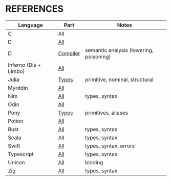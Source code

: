 # REFERENCES

Language|Part|Notes
---|---|---
C|All|
D|[All](https://dlang.org/spec/spec.html)|
D|[Compiler](https://dconf.org/2016/talks/bright.pdf)|semantic analysis (lowering, poisoning)
Inferno (Dis + Limbo)|[All](http://www.vitanuova.com/inferno/index.html)|
Julia|[Types](https://docs.julialang.org/en/v1/manual/types/)|primitive, nominal, structural
Myrddin|[All](https://myrlang.org/spec)|
Nim|[All](https://nim-lang.org/)|types, syntax
Odin|[All](https://odin-lang.org/)|
Pony|[Types](https://tutorial.ponylang.io/types.html)|primitives, aliases
Potion|[All](http://perl11.org/potion/)|
Rust|[All](https://doc.rust-lang.org/reference/)|types, syntax
Scala|[All](https://docs.scala-lang.org/overviews/scala-book/introduction.html)|types, syntax
Swift|[All](https://docs.swift.org/swift-book/LanguageGuide/TheBasics.html)|types, syntax, errors
Typescript|[All](https://www.typescriptlang.org/docs/handbook/basic-types.html)|types, syntax
Unison|[All](https://www.unisonweb.org/docs/language-reference/)|binding
Zig|[All](https://ziglang.org/)|types, syntax